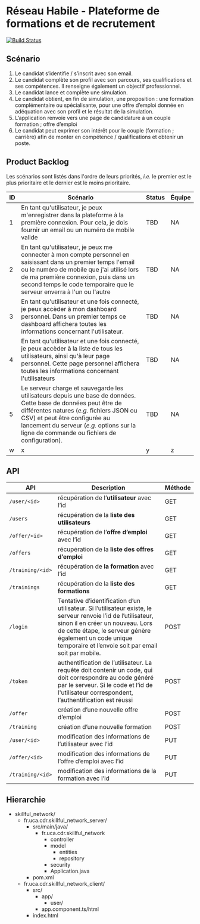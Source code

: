 # Réseau Habile - Plateforme de formations et de recrutement 

[![Build Status](https://travis-ci.org/danglotb/skillful_network.svg?branch=master)](https://travis-ci.org/danglotb/skillful_network)

## Scénario

1. Le candidat s’identifie / s’inscrit avec son email.
1. Le candidat complète son profil avec son parcours, ses qualifications et ses compétences. Il renseigne également un objectif professionnel.
1. Le candidat lance et complète une simulation.
1. Le candidat obtient, en fin de simulation, une proposition : une formation complémentaire ou spécialisante, pour une offre d’emploi donnée en adéquation avec son profil et le résultat de la simulation.
1. L’application renvoie vers une page de candidature à un couple formation ; offre d’emploi
1. Le candidat peut exprimer son intérêt pour le couple (formation ; carrière) afin de monter en compétence / qualifications et obtenir un poste. 

## Product Backlog

Les scénarios sont listés dans l'ordre de leurs priorités, _i.e._ le premier est le plus prioritaire et le dernier est le moins prioritaire. 

| ID | Scénario | Status | Équipe |
| --- | --- | --- | --- |
| 1 | En tant qu'utilisateur, je peux m'enregistrer dans la plateforme à la première connexion. Pour cela, je dois fournir un email ou un numéro de mobile valide  | TBD | NA |
| 2 | En tant qu'utilisateur, je peux me connecter à mon compte personnel en saisissant dans un premier temps l'email ou le numéro de mobile que j'ai utilisé lors de ma première connexion, puis dans un second temps le code temporaire que le serveur enverra à l'un ou l'autre| TBD | NA |
| 3 | En tant qu'utilisateur et une fois connecté, je peux accèder à mon dashboard personnel. Dans un premier temps ce dashboard affichera toutes les informations concernant l'utilisateur. | TBD | NA |
| 4 | En tant qu'utilisateur et une fois connecté, je peux accèder à la liste de tous les utilisateurs, ainsi qu'à leur page personnel. Cette page personnel affichera toutes les informations concernant l'utilisateurs | TBD | NA |
| 5 | Le serveur charge et sauvegarde les utilisateurs depuis une base de données. Cette base de données peut être de différentes natures (_e.g._ fichiers JSON ou CSV) et peut être configurée au lancement du serveur (_e.g._ options sur la ligne de commande ou fichiers de configuration). | TBD | NA |
| w | x | y | z |

## API

| API | Description | Méthode |
| --- | ----------- | --- |
| `/user/<id>`| récupération de l’**utilisateur** avec l’id <id> | GET |
| `/users`| récupération de la **liste des utilisateurs** | GET |
| `/offer/<id>` | récupération de l’**offre d’emploi** avec l’id <id> | GET |
| `/offers` | récupération de la **liste des offres d’emploi** | GET |
| `/training/<id>` | récupération de **la formation** avec l’id <id> | GET |
| `/trainings` | récupération de la **liste des formations** | GET |
| `/login` | Tentative d’identification d’un utilisateur. Si l’utilisateur existe, le serveur renvoie l’id de l’utilisateur, sinon il en créer un nouveau. Lors de cette étape, le serveur génère également un code unique temporaire et l’envoie soit par email soit par mobile. | POST |
| `/token` | authentification de l’utilisateur. La requête doit contenir un code, qui doit correspondre au code généré par le serveur. Si le code et l’id de l'utilisateur correspondent, l’authentification est réussi | POST |
| `/offer` | création d’une nouvelle offre d’emploi | POST |
| `/training` | création d’une nouvelle formation | POST |
| `/user/<id>` | modification des informations de l’utilisateur avec l’id <id> | PUT |
| `/offer/<id>` | modification des informations de l’offre d’emploi avec l’id <id> | PUT |
| `/training/<id>` | modification des informations de la formation avec l’id <id> | PUT |

## Hierarchie

- skillful_network/
  - fr.uca.cdr.skillful_network_server/
    - src/main/java/
      - fr.uca.cdr.skillful_network
        - controller
        - model
          - entities
          - repository
        - security
        - Application.java
     - pom.xml
  - fr.uca.cdr.skillful_network_client/
    - src/
      - app/
        - user/ 
      - app.component.ts/html
    - index.html


